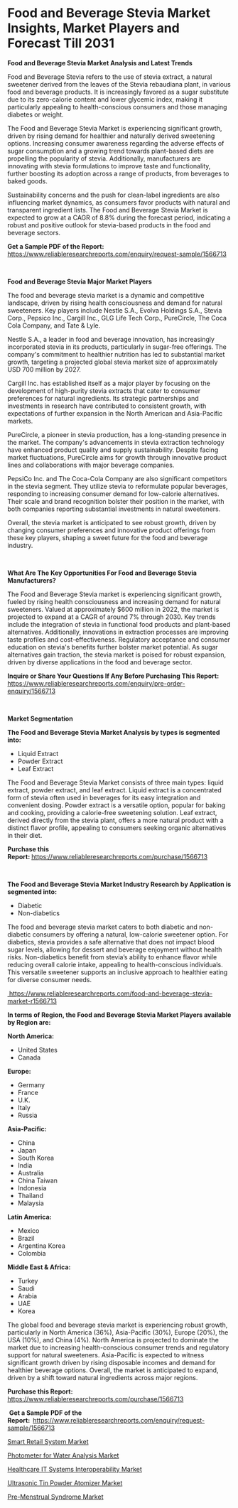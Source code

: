 <p><h1>Food and Beverage Stevia Market Insights, Market Players and Forecast Till 2031</h1></p><p><strong>Food and Beverage Stevia Market Analysis and Latest Trends</strong></p>
<p><p>Food and Beverage Stevia refers to the use of stevia extract, a natural sweetener derived from the leaves of the Stevia rebaudiana plant, in various food and beverage products. It is increasingly favored as a sugar substitute due to its zero-calorie content and lower glycemic index, making it particularly appealing to health-conscious consumers and those managing diabetes or weight.</p><p>The Food and Beverage Stevia Market is experiencing significant growth, driven by rising demand for healthier and naturally derived sweetening options. Increasing consumer awareness regarding the adverse effects of sugar consumption and a growing trend towards plant-based diets are propelling the popularity of stevia. Additionally, manufacturers are innovating with stevia formulations to improve taste and functionality, further boosting its adoption across a range of products, from beverages to baked goods.</p><p>Sustainability concerns and the push for clean-label ingredients are also influencing market dynamics, as consumers favor products with natural and transparent ingredient lists. The Food and Beverage Stevia Market is expected to grow at a CAGR of 8.8% during the forecast period, indicating a robust and positive outlook for stevia-based products in the food and beverage sectors.</p></p>
<p><strong>Get a Sample PDF of the Report:&nbsp;</strong> <a href="https://www.reliableresearchreports.com/enquiry/request-sample/1566713?utm_campaign=121&utm_medium=2&utm_source=Github&utm_content=ia&utm_term=07122024&utm_id=food-and-beverage-stevia">https://www.reliableresearchreports.com/enquiry/request-sample/1566713</a></p>
<p>&nbsp;</p>
<p><strong>Food and Beverage Stevia Major Market Players</strong></p>
<p><p>The food and beverage stevia market is a dynamic and competitive landscape, driven by rising health consciousness and demand for natural sweeteners. Key players include Nestle S.A., Evolva Holdings S.A., Stevia Corp., Pepsico Inc., Cargill Inc., GLG Life Tech Corp., PureCircle, The Coca Cola Company, and Tate & Lyle.</p><p>Nestle S.A., a leader in food and beverage innovation, has increasingly incorporated stevia in its products, particularly in sugar-free offerings. The company's commitment to healthier nutrition has led to substantial market growth, targeting a projected global stevia market size of approximately USD 700 million by 2027.</p><p>Cargill Inc. has established itself as a major player by focusing on the development of high-purity stevia extracts that cater to consumer preferences for natural ingredients. Its strategic partnerships and investments in research have contributed to consistent growth, with expectations of further expansion in the North American and Asia-Pacific markets.</p><p>PureCircle, a pioneer in stevia production, has a long-standing presence in the market. The company's advancements in stevia extraction technology have enhanced product quality and supply sustainability. Despite facing market fluctuations, PureCircle aims for growth through innovative product lines and collaborations with major beverage companies.</p><p>PepsiCo Inc. and The Coca-Cola Company are also significant competitors in the stevia segment. They utilize stevia to reformulate popular beverages, responding to increasing consumer demand for low-calorie alternatives. Their scale and brand recognition bolster their position in the market, with both companies reporting substantial investments in natural sweeteners.</p><p>Overall, the stevia market is anticipated to see robust growth, driven by changing consumer preferences and innovative product offerings from these key players, shaping a sweet future for the food and beverage industry.</p></p>
<p>&nbsp;</p>
<p><strong>What Are The Key Opportunities For Food and Beverage Stevia Manufacturers?</strong></p>
<p><p>The Food and Beverage Stevia market is experiencing significant growth, fueled by rising health consciousness and increasing demand for natural sweeteners. Valued at approximately $600 million in 2022, the market is projected to expand at a CAGR of around 7% through 2030. Key trends include the integration of stevia in functional food products and plant-based alternatives. Additionally, innovations in extraction processes are improving taste profiles and cost-effectiveness. Regulatory acceptance and consumer education on stevia's benefits further bolster market potential. As sugar alternatives gain traction, the stevia market is poised for robust expansion, driven by diverse applications in the food and beverage sector.</p></p>
<p><strong>Inquire or Share Your Questions If Any Before Purchasing This Report:</strong> <a href="https://www.reliableresearchreports.com/enquiry/pre-order-enquiry/1566713?utm_campaign=121&utm_medium=2&utm_source=Github&utm_content=ia&utm_term=07122024&utm_id=food-and-beverage-stevia">https://www.reliableresearchreports.com/enquiry/pre-order-enquiry/1566713</a></p>
<p>&nbsp;</p>
<p><strong>Market Segmentation</strong></p>
<p><strong>The Food and Beverage Stevia Market Analysis by types is segmented into:</strong></p>
<p><ul><li>Liquid Extract</li><li>Powder Extract</li><li>Leaf Extract</li></ul></p>
<p><p>The Food and Beverage Stevia Market consists of three main types: liquid extract, powder extract, and leaf extract. Liquid extract is a concentrated form of stevia often used in beverages for its easy integration and convenient dosing. Powder extract is a versatile option, popular for baking and cooking, providing a calorie-free sweetening solution. Leaf extract, derived directly from the stevia plant, offers a more natural product with a distinct flavor profile, appealing to consumers seeking organic alternatives in their diet.</p></p>
<p><strong>Purchase this Report:&nbsp;</strong><a href="https://www.reliableresearchreports.com/purchase/1566713?utm_campaign=121&utm_medium=2&utm_source=Github&utm_content=ia&utm_term=07122024&utm_id=food-and-beverage-stevia">https://www.reliableresearchreports.com/purchase/1566713</a></p>
<p>&nbsp;</p>
<p><strong>The Food and Beverage Stevia Market Industry Research by Application is segmented into:</strong></p>
<p><ul><li>Diabetic</li><li>Non-diabetics</li></ul></p>
<p><p>The food and beverage stevia market caters to both diabetic and non-diabetic consumers by offering a natural, low-calorie sweetener option. For diabetics, stevia provides a safe alternative that does not impact blood sugar levels, allowing for dessert and beverage enjoyment without health risks. Non-diabetics benefit from stevia’s ability to enhance flavor while reducing overall calorie intake, appealing to health-conscious individuals. This versatile sweetener supports an inclusive approach to healthier eating for diverse consumer needs.</p></p>
<p><a href="https://www.reliableresearchreports.com/food-and-beverage-stevia-market-r1566713?utm_campaign=121&utm_medium=2&utm_source=Github&utm_content=ia&utm_term=07122024&utm_id=food-and-beverage-stevia">&nbsp;https://www.reliableresearchreports.com/food-and-beverage-stevia-market-r1566713</a></p>
<p><strong>In terms of Region, the Food and Beverage Stevia Market Players available by Region are:</strong></p>
<p>
    <p> <strong> North America: </strong>
        <ul>
            <li>United States</li>
            <li>Canada</li>
        </ul>
        </p> 
    <p> <strong> Europe: </strong>
        <ul>
            <li>Germany</li>
            <li>France</li>
            <li>U.K.</li>
            <li>Italy</li>
            <li>Russia</li>
        </ul>
        </p> 
    <p> <strong> Asia-Pacific: </strong>
        <ul>
            <li>China</li>
            <li>Japan</li>
            <li>South Korea</li>
            <li>India</li>
            <li>Australia</li>
            <li>China Taiwan</li>
            <li>Indonesia</li>
            <li>Thailand</li>
            <li>Malaysia</li>
        </ul>
        </p> 
    <p> <strong> Latin America: </strong>
        <ul>
            <li>Mexico</li>
            <li>Brazil</li>
            <li>Argentina Korea</li>
            <li>Colombia</li>
        </ul>
        </p> 
    <p> <strong> Middle East & Africa: </strong>
        <ul>
            <li>Turkey</li>
            <li>Saudi</li>
            <li>Arabia</li>
            <li>UAE</li>
            <li>Korea</li>
        </ul>
    </p>
    </p>
<p><p>The global food and beverage stevia market is experiencing robust growth, particularly in North America (36%), Asia-Pacific (30%), Europe (20%), the USA (10%), and China (4%). North America is projected to dominate the market due to increasing health-conscious consumer trends and regulatory support for natural sweeteners. Asia-Pacific is expected to witness significant growth driven by rising disposable incomes and demand for healthier beverage options. Overall, the market is anticipated to expand, driven by a shift toward natural ingredients across major regions.</p></p>
<p><strong>Purchase this Report: </strong><a href="https://www.reliableresearchreports.com/purchase/1566713?utm_campaign=121&utm_medium=2&utm_source=Github&utm_content=ia&utm_term=07122024&utm_id=food-and-beverage-stevia">https://www.reliableresearchreports.com/purchase/1566713</a></p>
<p>&nbsp;<strong>Get a Sample PDF of the Report:&nbsp;&nbsp;</strong><a href="https://www.reliableresearchreports.com/enquiry/request-sample/1566713?utm_campaign=121&utm_medium=2&utm_source=Github&utm_content=ia&utm_term=07122024&utm_id=food-and-beverage-stevia">https://www.reliableresearchreports.com/enquiry/request-sample/1566713</a></p>
<p><strong></strong></p>
<p><p><a href="https://www.linkedin.com/pulse/whats-driving-smart-retail-system-market-boom-key-growth-vupxf?utm_campaign=121&utm_medium=2&utm_source=Github&utm_content=ia&utm_term=07122024&utm_id=food-and-beverage-stevia">Smart Retail System Market</a></p><p><a href="https://www.linkedin.com/pulse/compreh-proposis-fbaif?utm_campaign=121&utm_medium=2&utm_source=Github&utm_content=ia&utm_term=07122024&utm_id=food-and-beverage-stevia">Photometer for Water Analysis Market</a></p><p><a href="https://github.com/mauripalmi/Market-Research-Report-List-5/blob/main/healthcare-it-systems-interoperability-market.md?utm_campaign=121&utm_medium=2&utm_source=Github&utm_content=ia&utm_term=07122024&utm_id=food-and-beverage-stevia">Healthcare IT Systems Interoperability Market</a></p><p><a href="https://issuu.com/reportprime-2/docs/ultrasonic-tin-powder-atomizer-market-size-2030.pp?utm_campaign=121&utm_medium=2&utm_source=Github&utm_content=ia&utm_term=07122024&utm_id=food-and-beverage-stevia">Ultrasonic Tin Powder Atomizer Market</a></p><p><a href="https://github.com/gulaimolin/Market-Research-Report-List-6/blob/main/pre-menstrual-syndrome-market.md?utm_campaign=121&utm_medium=2&utm_source=Github&utm_content=ia&utm_term=07122024&utm_id=food-and-beverage-stevia">Pre-Menstrual Syndrome Market</a></p></p>